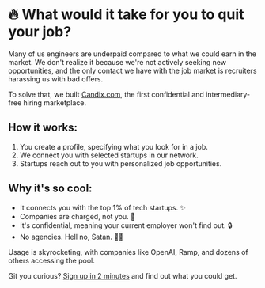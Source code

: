 # 🔥 What would it take for you to quit your job?

Many of us engineers are underpaid compared to what we could earn in the market. We don't realize it because we're not actively seeking new opportunities, and the only contact we have with the job market is recruiters harassing us with bad offers.

To solve that, we built [Candix.com](https://candix.com/?utm_medium=social&utm_source=GitHub), the first confidential and intermediary-free hiring marketplace.

## How it works:
1. You create a profile, specifying what you look for in a job.
2. We connect you with selected startups in our network.
3. Startups reach out to you with personalized job opportunities.

## Why it's so cool:
- It connects you with the top 1% of tech startups. ✨
- Companies are charged, not you. 🎁
- It's confidential, meaning your current employer won't find out. 🔒
- No agencies. Hell no, Satan. 🙅‍♂️

Usage is skyrocketing, with companies like OpenAI, Ramp, and dozens of others accessing the pool.

Git you curious? [Sign up in 2 minutes](https://candix.com/?utm_medium=social&utm_source=GitHub) and find out what you could get.
